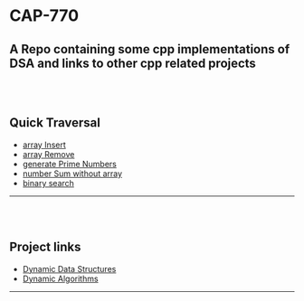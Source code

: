# CAP-770
A Repo containing some cpp implementations of DSA and links to other cpp related projects
---
<br/><br/>
## Quick Traversal
* [array Insert](src/arrayInsert.cpp)
* [array Remove](src/arrayRemove.cpp)
* [generate Prime Numbers](src/generatePrimeNumbers.cpp)
* [number Sum without array](src/numberSum_withoutarray.cpp)
* [binary search](src/binarySearch.cpp)
---
<br/><br/>
## Project links
* [Dynamic Data Structures](https://github.com/shantanubindhani/Dynamic_Datastructures/)
* [Dynamic Algorithms](https://github.com/shantanubindhani/Dynamic_Algorithms)
---